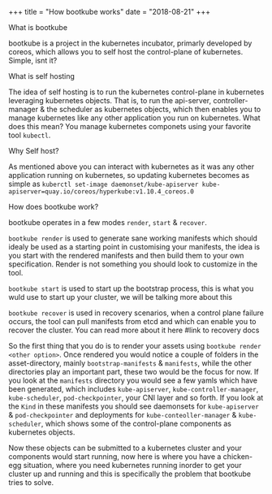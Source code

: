 +++
title = "How bootkube works"
date = "2018-08-21"
+++

 What is bootkube

bootkube is a project in the kubernetes incubator, primarly developed by coreos, which allows you to self host the control-plane of kubernetes. Simple, isnt it?

What is self hosting

The idea of self hosting is to run the kubernetes control-plane in kubernetes leveraging kubernetes objects. That is, to run the api-server, controller-manager & the scheduler as kubernetes objects, which then enables you to manage kubernetes like any other application you run on kubernetes. What does this mean? You manage kubernetes componets using your favorite tool `kubectl`. 


Why Self host?

As mentioned above you can interact with kubernetes as it was any other application running on kubernetes, so updating kubernetes becomes as simple as `kuberctl set-image daemonset/kube-apiserver kube-apiserver=quay.io/coreos/hyperkube:v1.10.4_coreos.0`

How does bootkube work?

bootkube operates in a few modes `render`, `start` & `recover`. 


`bootkube render` is used to generate sane working manifests which should idealy be used as a starting point in customising your manifests, the idea is you start with the rendered manifests and then build them to your own specification. Render is not something you should look to customize in the tool. 

`bootkube start` is used to start up the bootstrap process, this is what you wuld use to start up your cluster, we will be talking more about this

`bootkube recover` is used in recovery scenarios, when a control plane failure occurs, the tool can pull manifests from etcd and which can enable you to recover the cluster. You can read more about it here #link to recovery docs


So the first thing that you do is to render your assets using `bootkube render <other option>`. Once rendered you would notice a couple of folders in the asset-directory, mainly `bootstrap-manifests` & `manifests`, while the other directories play an important part, these two would be the focus for now. If you look at the `manifests` directory you would see a few yamls which have been generated, which includes `kube-apiserver`, `kube-controller-manager`, `kube-scheduler`, `pod-checkpointer`, your CNI layer and so forth. If you look at the `Kind` in these manifests you should see daemonsets for `kube-apiserver` & `pod-checkpointer` and deployments for `kube-conteoller-manager` & `kube-scheduler`, which shows some of the control-plane components as kubernetes objects.

Now these objects can be submitted to a kubernetes cluster and your components would start running, now here is where you have a chicken-egg situation, where you need kubernetes running inorder to get your cluster up and running and this is specifically the problem that bootkube tries to solve. 

